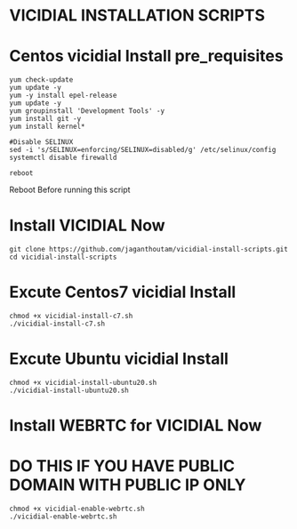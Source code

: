 # VICIDIAL INSTALLATION SCRIPTS
# Centos vicidial Install pre_requisites 

```
yum check-update
yum update -y
yum -y install epel-release
yum update -y
yum groupinstall 'Development Tools' -y
yum install git -y
yum install kernel*

#Disable SELINUX
sed -i 's/SELINUX=enforcing/SELINUX=disabled/g' /etc/selinux/config    
systemctl disable firewalld

reboot
````
  Reboot Before running this script

# Install VICIDIAL Now

```
git clone https://github.com/jaganthoutam/vicidial-install-scripts.git
cd vicidial-install-scripts
```

# Excute Centos7 vicidial Install
```
chmod +x vicidial-install-c7.sh
./vicidial-install-c7.sh
```

# Excute Ubuntu vicidial Install
```
chmod +x vicidial-install-ubuntu20.sh
./vicidial-install-ubuntu20.sh
```

# Install WEBRTC for VICIDIAL Now
# DO THIS IF YOU HAVE PUBLIC DOMAIN WITH PUBLIC IP ONLY

```
chmod +x vicidial-enable-webrtc.sh
./vicidial-enable-webrtc.sh
```
